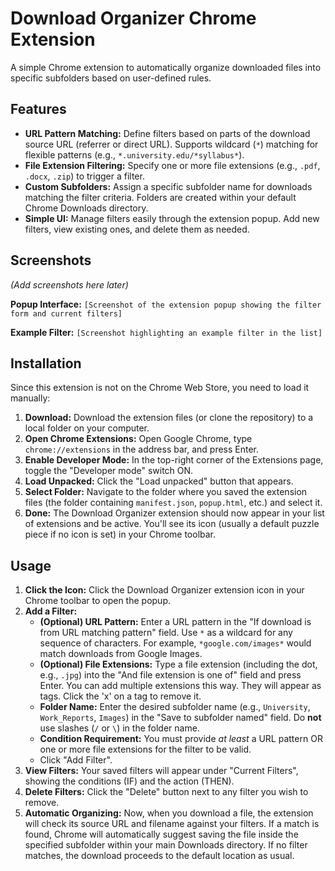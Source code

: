 # Download Organizer Chrome Extension

A simple Chrome extension to automatically organize downloaded files into specific subfolders based on user-defined rules.

## Features

*   **URL Pattern Matching:** Define filters based on parts of the download source URL (referrer or direct URL). Supports wildcard (`*`) matching for flexible patterns (e.g., `*.university.edu/*syllabus*`).
*   **File Extension Filtering:** Specify one or more file extensions (e.g., `.pdf`, `.docx`, `.zip`) to trigger a filter.
*   **Custom Subfolders:** Assign a specific subfolder name for downloads matching the filter criteria. Folders are created within your default Chrome Downloads directory.
*   **Simple UI:** Manage filters easily through the extension popup. Add new filters, view existing ones, and delete them as needed.

## Screenshots

*(Add screenshots here later)*

**Popup Interface:**
`[Screenshot of the extension popup showing the filter form and current filters]`

**Example Filter:**
`[Screenshot highlighting an example filter in the list]`

## Installation

Since this extension is not on the Chrome Web Store, you need to load it manually:

1.  **Download:** Download the extension files (or clone the repository) to a local folder on your computer.
2.  **Open Chrome Extensions:** Open Google Chrome, type `chrome://extensions` in the address bar, and press Enter.
3.  **Enable Developer Mode:** In the top-right corner of the Extensions page, toggle the "Developer mode" switch ON.
4.  **Load Unpacked:** Click the "Load unpacked" button that appears.
5.  **Select Folder:** Navigate to the folder where you saved the extension files (the folder containing `manifest.json`, `popup.html`, etc.) and select it.
6.  **Done:** The Download Organizer extension should now appear in your list of extensions and be active. You'll see its icon (usually a default puzzle piece if no icon is set) in your Chrome toolbar.

## Usage

1.  **Click the Icon:** Click the Download Organizer extension icon in your Chrome toolbar to open the popup.
2.  **Add a Filter:**
    *   **(Optional) URL Pattern:** Enter a URL pattern in the "If download is from URL matching pattern" field. Use `*` as a wildcard for any sequence of characters. For example, `*google.com/images*` would match downloads from Google Images.
    *   **(Optional) File Extensions:** Type a file extension (including the dot, e.g., `.jpg`) into the "And file extension is one of" field and press Enter. You can add multiple extensions this way. They will appear as tags. Click the 'x' on a tag to remove it.
    *   **Folder Name:** Enter the desired subfolder name (e.g., `University`, `Work_Reports`, `Images`) in the "Save to subfolder named" field. Do **not** use slashes (`/` or `\`) in the folder name.
    *   **Condition Requirement:** You must provide *at least* a URL pattern OR one or more file extensions for the filter to be valid.
    *   Click "Add Filter".
3.  **View Filters:** Your saved filters will appear under "Current Filters", showing the conditions (IF) and the action (THEN).
4.  **Delete Filters:** Click the "Delete" button next to any filter you wish to remove.
5.  **Automatic Organizing:** Now, when you download a file, the extension will check its source URL and filename against your filters. If a match is found, Chrome will automatically suggest saving the file inside the specified subfolder within your main Downloads directory. If no filter matches, the download proceeds to the default location as usual.
